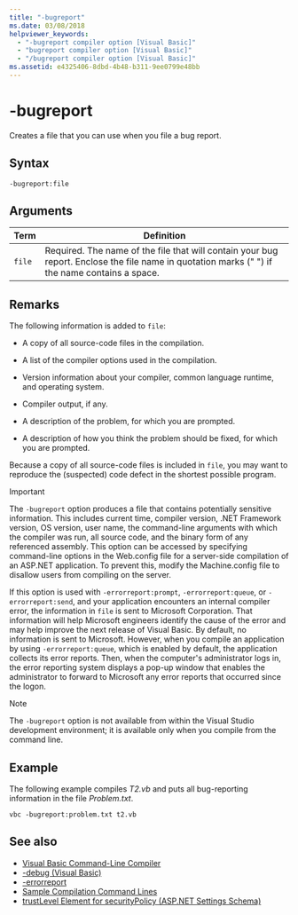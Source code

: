 ```yaml
---
title: "-bugreport"
ms.date: 03/08/2018
helpviewer_keywords:
  - "-bugreport compiler option [Visual Basic]"
  - "bugreport compiler option [Visual Basic]"
  - "/bugreport compiler option [Visual Basic]"
ms.assetid: e4325406-8dbd-4b48-b311-9ee0799e48bb
---
```

# -bugreport

Creates a file that you can use when you file a bug report.

## Syntax

```console
-bugreport:file
```

## Arguments

|Term|Definition|
|---|---|
|`file`|Required. The name of the file that will contain your bug report. Enclose the file name in quotation marks (" ") if the name contains a space.|

## Remarks

The following information is added to `file`:

- A copy of all source-code files in the compilation.

- A list of the compiler options used in the compilation.

- Version information about your compiler, common language runtime, and operating system.

- Compiler output, if any.

- A description of the problem, for which you are prompted.

- A description of how you think the problem should be fixed, for which you are prompted.

Because a copy of all source-code files is included in `file`, you may want to reproduce the (suspected) code defect in the shortest possible program.

> [!IMPORTANT]
> The `-bugreport` option produces a file that contains potentially sensitive information. This includes current time, compiler version, .NET Framework version, OS version, user name, the command-line arguments with which the compiler was run, all source code, and the binary form of any referenced assembly. This option can be accessed by specifying command-line options in the Web.config file for a server-side compilation of an ASP.NET application. To prevent this, modify the Machine.config file to disallow users from compiling on the server.

If this option is used with `-errorreport:prompt`, `-errorreport:queue`, or `-errorreport:send`, and your application encounters an internal compiler error, the information in `file` is sent to Microsoft Corporation. That information will help Microsoft engineers identify the cause of the error and may help improve the next release of Visual Basic. By default, no information is sent to Microsoft. However, when you compile an application by using `-errorreport:queue`, which is enabled by default, the application collects its error reports. Then, when the computer's administrator logs in, the error reporting system displays a pop-up window that enables the administrator to forward to Microsoft any error reports that occurred since the logon.

> [!NOTE]
> The `-bugreport` option is not available from within the Visual Studio development environment; it is available only when you compile from the command line.

## Example

The following example compiles *T2.vb* and puts all bug-reporting information in the file *Problem.txt*.

```console
vbc -bugreport:problem.txt t2.vb
```

## See also

- [Visual Basic Command-Line Compiler](index.md)
- [-debug (Visual Basic)](debug.md)
- [-errorreport](errorreport.md)
- [Sample Compilation Command Lines](sample-compilation-command-lines.md)
- [trustLevel Element for securityPolicy (ASP.NET Settings Schema)](/previous-versions/dotnet/netframework-4.0/as399f0x(v=vs.100))
